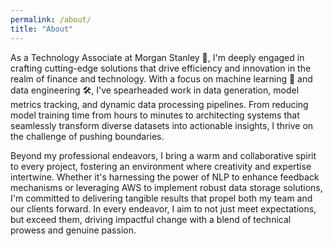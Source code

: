 ```yaml
---
permalink: /about/
title: "About"
---
```



As a Technology Associate at Morgan Stanley 🏦, I'm deeply engaged in crafting cutting-edge solutions that drive efficiency and innovation in the realm of finance and technology. With a focus on machine learning 🤖 and data engineering 🛠️, I've spearheaded work in data generation, model metrics tracking, and dynamic data processing pipelines. From reducing model training time from hours to minutes to architecting systems that seamlessly transform diverse datasets into actionable insights, I thrive on the challenge of pushing boundaries.

Beyond my professional endeavors, I bring a warm and collaborative spirit to every project, fostering an environment where creativity and expertise intertwine. Whether it's harnessing the power of NLP to enhance feedback mechanisms or leveraging AWS to implement robust data storage solutions, I'm committed to delivering tangible results that propel both my team and our clients forward. In every endeavor, I aim to not just meet expectations, but exceed them, driving impactful change with a blend of technical prowess and genuine passion.